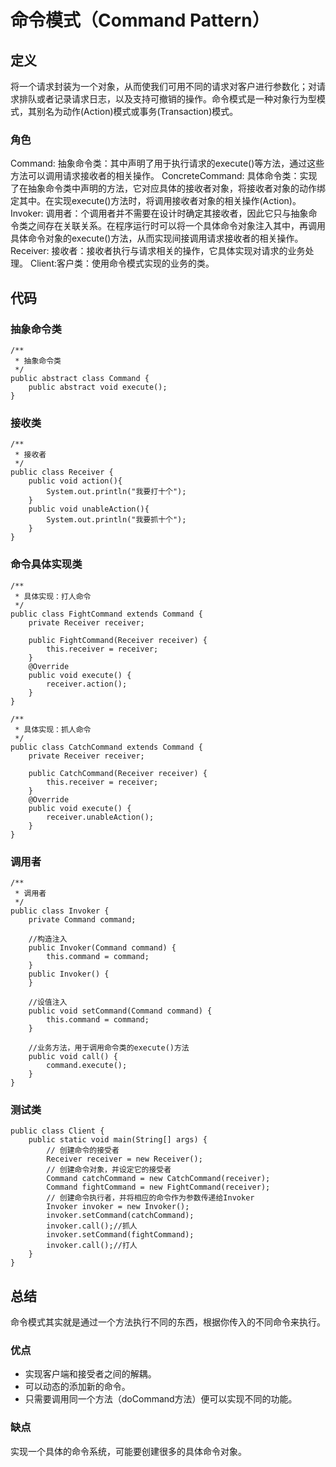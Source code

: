 # 命令模式（Command Pattern）
## 定义
将一个请求封装为一个对象，从而使我们可用不同的请求对客户进行参数化；对请求排队或者记录请求日志，以及支持可撤销的操作。命令模式是一种对象行为型模式，其别名为动作(Action)模式或事务(Transaction)模式。
### 角色
Command: 抽象命令类：其中声明了用于执行请求的execute()等方法，通过这些方法可以调用请求接收者的相关操作。
ConcreteCommand: 具体命令类：实现了在抽象命令类中声明的方法，它对应具体的接收者对象，将接收者对象的动作绑定其中。在实现execute()方法时，将调用接收者对象的相关操作(Action)。
Invoker: 调用者：个调用者并不需要在设计时确定其接收者，因此它只与抽象命令类之间存在关联关系。在程序运行时可以将一个具体命令对象注入其中，再调用具体命令对象的execute()方法，从而实现间接调用请求接收者的相关操作。
Receiver: 接收者：接收者执行与请求相关的操作，它具体实现对请求的业务处理。
Client:客户类：使用命令模式实现的业务的类。
## 代码
### 抽象命令类
```
/**
 * 抽象命令类
 */
public abstract class Command {
    public abstract void execute();
}
```
### 接收类
```
/**
 * 接收者
 */
public class Receiver {
    public void action(){
        System.out.println("我要打十个");
    }
    public void unableAction(){
        System.out.println("我要抓十个");
    }
}
```
### 命令具体实现类
```
/**
 * 具体实现：打人命令
 */
public class FightCommand extends Command {
    private Receiver receiver;

    public FightCommand(Receiver receiver) {
        this.receiver = receiver;
    }
    @Override
    public void execute() {
        receiver.action();
    }
}

```
```
/**
 * 具体实现：抓人命令
 */
public class CatchCommand extends Command {
    private Receiver receiver;

    public CatchCommand(Receiver receiver) {
        this.receiver = receiver;
    }
    @Override
    public void execute() {
        receiver.unableAction();
    }
}
```
### 调用者
```
/**
 * 调用者
 */
public class Invoker {
    private Command command;

    //构造注入
    public Invoker(Command command) {
        this.command = command;
    }
    public Invoker() {
    }

    //设值注入
    public void setCommand(Command command) {
        this.command = command;
    }

    //业务方法，用于调用命令类的execute()方法
    public void call() {
        command.execute();
    }
}
```
### 测试类
```
public class Client {
    public static void main(String[] args) {
        // 创建命令的接受者
        Receiver receiver = new Receiver();
        // 创建命令对象，并设定它的接受者
        Command catchCommand = new CatchCommand(receiver);
        Command fightCommand = new FightCommand(receiver);
        // 创建命令执行者，并将相应的命令作为参数传递给Invoker
        Invoker invoker = new Invoker();
        invoker.setCommand(catchCommand);
        invoker.call();//抓人
        invoker.setCommand(fightCommand);
        invoker.call();//打人
    }
}
```
## 总结
命令模式其实就是通过一个方法执行不同的东西，根据你传入的不同命令来执行。
### 优点
- 实现客户端和接受者之间的解耦。
- 可以动态的添加新的命令。
- 只需要调用同一个方法（doCommand方法）便可以实现不同的功能。
### 缺点
实现一个具体的命令系统，可能要创建很多的具体命令对象。